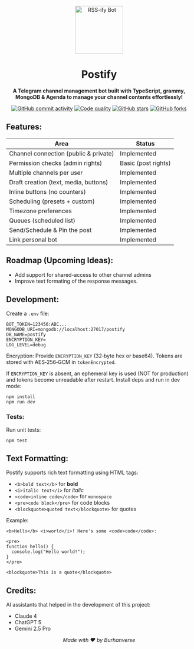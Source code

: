 <p align="center">
<img src="https://raw.githubusercontent.com/Burhanverse/assets/refs/heads/main/postify.png" alt="RSS-ify Bot" width="130">
</p>
<h1 align="center">Postify</h1>

<p align="center"><b>A Telegram channel management bot built with TypeScript, grammy, MongoDB & Agenda to manage your channel contents effortlessly!</b></p>

<div align="center">

[![GitHub commit activity](https://img.shields.io/github/commit-activity/m/Burhanverse/postify?logo=git&label=commit)](https://github.com/Burhanverse/postify/commits)
[![Code quality](https://img.shields.io/codefactor/grade/github/Burhanverse/postify?logo=codefactor)](https://www.codefactor.io/repository/github/Burhanverse/postify)
[![GitHub stars](https://img.shields.io/github/stars/Burhanverse/postify?style=social)](https://github.com/Burhanverse/postify/stargazers)
[![GitHub forks](https://img.shields.io/github/forks/Burhanverse/postify?style=social)](https://github.com/Burhanverse/postify/fork)

</div>

## Features:

| Area                                  | Status              |
| ------------------------------------- | ------------------- |
| Channel connection (public & private) | Implemented         |
| Permission checks (admin rights)      | Basic (post rights) |
| Multiple channels per user            | Implemented         |
| Draft creation (text, media, buttons) | Implemented         |
| Inline buttons (no counters)          | Implemented         |
| Scheduling (presets + custom)         | Implemented         |
| Timezone preferences                  | Implemented         |
| Queues (scheduled list)               | Implemented         |
| Send/Schedule & Pin the post          | Implemented         |
| Link personal bot                     | Implemented         |

## Roadmap (Upcoming Ideas):

- Add support for shared-access to other channel admins
- Improve text formating of the response messages.

## Development:

Create a `.env` file:

```
BOT_TOKEN=123456:ABC...
MONGODB_URI=mongodb://localhost:27017/postify
DB_NAME=postify
ENCRYPTION_KEY=
LOG_LEVEL=debug
```

Encryption: Provide `ENCRYPTION_KEY` (32‑byte hex or base64). Tokens are stored with AES‑256‑GCM in `tokenEncrypted`.

If `ENCRYPTION_KEY` is absent, an ephemeral key is used (NOT for production) and tokens become unreadable after restart.
Install deps and run in dev mode:

```
npm install
npm run dev
```

### Tests:

Run unit tests:

```
npm test
```

## Text Formatting:

Postify supports rich text formatting using HTML tags:

- `<b>bold text</b>` for **bold**
- `<i>italic text</i>` for _italic_
- `<code>inline code</code>` for `monospace`
- `<pre>code block</pre>` for code blocks
- `<blockquote>quoted text</blockquote>` for quotes

Example:

```
<b>Hello</b> <i>world</i>! Here's some <code>code</code>:

<pre>
function hello() {
  console.log("Hello world!");
}
</pre>

<blockquote>This is a quote</blockquote>
```

## Credits:

AI assistants that helped in the development of this project:

- Claude 4
- ChatGPT 5
- Gemini 2.5 Pro

<div align="center">

<i>Made with ❤️ by Burhanverse</i>

</div>